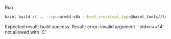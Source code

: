 Run 

```bash
bazel build //... --cpu=arm64-v8a --host_crosstool_top=@bazel_tools//tools/cpp:toolchain --crosstool_top=@androidndk//:toolchain-libcpp --cxxopt=-std=c++14
```

Expected result: build success.
Result: error: invalid argument '-std=c++14' not allowed with 'C'
